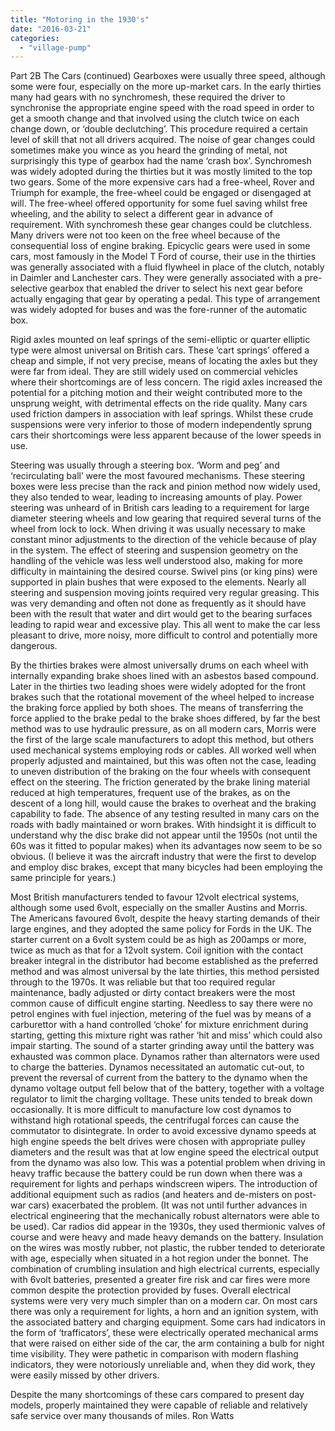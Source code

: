 ```yaml
---
title: "Motoring in the 1930's"
date: "2016-03-21"
categories: 
  - "village-pump"
---
```


Part 2B The Cars (continued) Gearboxes were usually three speed, although some were four, especially on the more up-market cars. In the early thirties many had gears with no synchromesh, these required the driver to synchronise the appropriate engine speed with the road speed in order to get a smooth change and that involved using the clutch twice on each change down, or ‘double declutching’. This procedure required a certain level of skill that not all drivers acquired. The noise of gear changes could sometimes make you wince as you heard the grinding of metal, not surprisingly this type of gearbox had the name ‘crash box’. Synchromesh was widely adopted during the thirties but it was mostly limited to the top two gears. Some of the more expensive cars had a free-wheel, Rover and Triumph for example, the free-wheel could be engaged or disengaged at will. The free-wheel offered opportunity for some fuel saving whilst free wheeling, and the ability to select a different gear in advance of requirement. With synchromesh these gear changes could be clutchless. Many drivers were not too keen on the free wheel because of the consequential loss of engine braking. Epicyclic gears were used in some cars, most famously in the Model T Ford of course, their use in the thirties was generally associated with a fluid flywheel in place of the clutch, notably in Daimler and Lanchester cars. They were generally associated with a pre-selective gearbox that enabled the driver to select his next gear before actually engaging that gear by operating a pedal. This type of arrangement was widely adopted for buses and was the fore-runner of the automatic box.

Rigid axles mounted on leaf springs of the semi-elliptic or quarter elliptic type were almost universal on British cars. These ‘cart springs’ offered a cheap and simple, if not very precise, means of locating the axles but they were far from ideal. They are still widely used on commercial vehicles where their shortcomings are of less concern. The rigid axles increased the potential for a pitching motion and their weight contributed more to the unsprung weight, with detrimental effects on the ride quality. Many cars used friction dampers in association with leaf springs. Whilst these crude suspensions were very inferior to those of modern independently sprung cars their shortcomings were less apparent because of the lower speeds in use.

Steering was usually through a steering box. ‘Worm and peg’ and ‘recirculating ball’ were the most favoured mechanisms. These steering boxes were less precise than the rack and pinion method now widely used, they also tended to wear, leading to increasing amounts of play. Power steering was unheard of in British cars leading to a requirement for large diameter steering wheels and low gearing that required several turns of the wheel from lock to lock. When driving it was usually necessary to make constant minor adjustments to the direction of the vehicle because of play in the system. The effect of steering and suspension geometry on the handling of the vehicle was less well understood also, making for more difficulty in maintaining the desired course. Swivel pins (or king pins) were supported in plain bushes that were exposed to the elements. Nearly all steering and suspension moving joints required very regular greasing. This was very demanding and often not done as frequently as it should have been with the result that water and dirt would get to the bearing surfaces leading to rapid wear and excessive play. This all went to make the car less pleasant to drive, more noisy, more difficult to control and potentially more dangerous.

By the thirties brakes were almost universally drums on each wheel with internally expanding brake shoes lined with an asbestos based compound. Later in the thirties two leading shoes were widely adopted for the front brakes such that the rotational movement of the wheel helped to increase the braking force applied by both shoes. The means of transferring the force applied to the brake pedal to the brake shoes differed, by far the best method was to use hydraulic pressure, as on all modern cars, Morris were the first of the large scale manufacturers to adopt this method, but others used mechanical systems employing rods or cables. All worked well when properly adjusted and maintained, but this was often not the case, leading to uneven distribution of the braking on the four wheels with consequent effect on the steering. The friction generated by the brake lining material reduced at high temperatures, frequent use of the brakes, as on the descent of a long hill, would cause the brakes to overheat and the braking capability to fade. The absence of any testing resulted in many cars on the roads with badly maintained or worn brakes. With hindsight it is difficult to understand why the disc brake did not appear until the 1950s (not until the 60s was it fitted to popular makes) when its advantages now seem to be so obvious. (I believe it was the aircraft industry that were the first to develop and employ disc brakes, except that many bicycles had been employing the same principle for years.)

Most British manufacturers tended to favour 12volt electrical systems, although some used 6volt, especially on the smaller Austins and Morris. The Americans favoured 6volt, despite the heavy starting demands of their large engines, and they adopted the same policy for Fords in the UK. The starter current on a 6volt system could be as high as 200amps or more, twice as much as that for a 12volt system. Coil ignition with the contact breaker integral in the distributor had become established as the preferred method and was almost universal by the late thirties, this method persisted through to the 1970s. It was reliable but that too required regular maintenance, badly adjusted or dirty contact breakers were the most common cause of difficult engine starting. Needless to say there were no petrol engines with fuel injection, metering of the fuel was by means of a carburettor with a hand controlled ‘choke’ for mixture enrichment during starting, getting this mixture right was rather ‘hit and miss’ which could also impair starting. The sound of a starter grinding away until the battery was exhausted was common place. Dynamos rather than alternators were used to charge the batteries. Dynamos necessitated an automatic cut-out, to prevent the reversal of current from the battery to the dynamo when the dynamo voltage output fell below that of the battery, together with a voltage regulator to limit the charging volltage. These units tended to break down occasionally. It is more difficult to manufacture low cost dynamos to withstand high rotational speeds, the centrifugal forces can cause the commutator to disintegrate. In order to avoid excessive dynamo speeds at high engine speeds the belt drives were chosen with appropriate pulley diameters and the result was that at low engine speed the electrical output from the dynamo was also low. This was a potential problem when driving in heavy traffic because the battery could be run down when there was a requirement for lights and perhaps windscreen wipers. The introduction of additional equipment such as radios (and heaters and de-misters on post-war cars) exacerbated the problem. (It was not until further advances in electrical engineering that the mechanically robust alternators were able to be used). Car radios did appear in the 1930s, they used thermionic valves of course and were heavy and made heavy demands on the battery. Insulation on the wires was mostly rubber, not plastic, the rubber tended to deteriorate with age, especially when situated in a hot region under the bonnet. The combination of crumbling insulation and high electrical currents, especially with 6volt batteries, presented a greater fire risk and car fires were more common despite the protection provided by fuses. Overall electrical systems were very very much simpler than on a modern car. On most cars there was only a requirement for lights, a horn and an ignition system, with the associated battery and charging equipment. Some cars had indicators in the form of ‘trafficators’, these were electrically operated mechanical arms that were raised on either side of the car, the arm containing a bulb for night time visibility. They were pathetic in comparison with modern flashing indicators, they were notoriously unreliable and, when they did work, they were easily missed by other drivers.

Despite the many shortcomings of these cars compared to present day models, properly maintained they were capable of reliable and relatively safe service over many thousands of miles. Ron Watts
